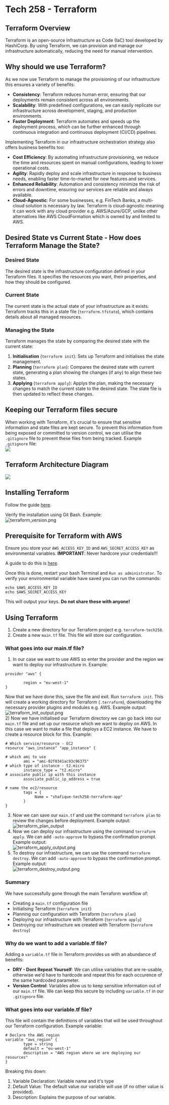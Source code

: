 # Tech 258 - Terraform

## Terraform Overview
Terraform is an open-source Infrastructure as Code (IaC) tool developed by HashiCorp. By using Terraform, we can provision and manage our infrastructure automatically, reducing the need for manual intervention.

## Why should we use Terraform?
As we now use Terraform to manage the provisioning of our infrastructure this ensures a variety of benefits:
- **Consistency**: Terraform reduces human error, ensuring that our deployments remain consistent across all environments.
- **Scalability**: With predefined configurations, we can easily replicate our infrastructure across development, staging, and production environments.
- **Faster Deployment**: Terraform automates and speeds up the deployment process, which can be further enhanced through continuous integration and continuous deployment (CI/CD) pipelines.

Implementing Terraform in our infrastructure orchestration strategy also offers business benefits too:
- **Cost Efficiency**: By automating infrastructure provisioning, we reduce the time and resources spent on manual configurations, leading to lower operational costs.
- **Agility**: Rapidly deploy and scale infrastructure in response to business needs, enabling faster time-to-market for new features and services.
- **Enhanced Reliability**: Automation and consistency minimize the risk of errors and downtime, ensuring our services are reliable and always available.
- **Cloud-Agnostic**: For some businesses, e.g. FinTech Banks, a multi-cloud solution is necessary by law. Terraform is cloud-agnostic meaning it can work with any cloud provider e.g. AWS/Azure/GCP, unlike other alternatives like AWS CloudFormation which is owned by and limited to AWS.

## Desired State vs Current State - How does Terraform Manage the State?

### Desired State
The desired state is the infrastructure configuration defined in your Terraform files. It specifies the resources you want, their properties, and how they should be configured.

### Current State
The current state is the actual state of your infrastructure as it exists. Terraform tracks this in a state file (`terraform.tfstate`), which contains details about all managed resources.

### Managing the State
Terraform manages the state by comparing the desired state with the current state:
1) **Initialisation** (`terraform init`): Sets up Terraform and initialises the state management.
2) **Planning** (`terraform plan`): Compares the desired state with current state, generating a plan showing the changes (if any) to align these two states.
3) **Applying** (`terraform apply`): Applys the plan, making the necessary changes to match the current state to the desired state. The state file is then updated to reflect these changes.

## Keeping our Terraform files secure
When working with Terraform, it's crucial to ensure that sensitive information and state files are kept secure. To prevent this information from being exposed or committed to version control, we can utilise the `.gitignore` file to prevent these files from being tracked. Example `.gitignore` file: <br>
![](images/gitignore_file.png)

## Terraform Architecture Diagram
![](images/terraform_architecture_diagram.png)
## Installing Terraform
Follow the guide [here](https://developer.hashicorp.com/terraform/tutorials/aws-get-started/install-cli).

Verify the installation using Git Bash. Example: <br>
![terraform_version.png](images/terraform_version.png)

## Prerequisite for Terraform with AWS
  Ensure you store your `AWS_ACCESS_KEY_ID` and `AWS_SECRET_ACCESS_KEY` as environmental variables. 
**IMPORTANT**: Never hardcore your credentials!!!

A guide to do this is [here](https://phoenixnap.com/kb/windows-set-environment-variable).

Once this is done, restart your bash Terminal and `Run as administrator`. To verify your environmental variable have saved you can run the commands:
```
echo $AWS_ACCESS_KEY_ID
echo $AWS_SECRET_ACCESS_KEY
```
This will output your keys. **Do not share these with anyone!**

## Using Terraform
1) Create a new directory for our Terraform project e.g. `terraform-tech258`.
2) Create a new `main.tf` file. This file will store our configuration.

### What goes into our main.tf file?
1) In our case we want to use AWS so enter the provider and the region we want to deploy our infrastructure in. Example:
```
provider "aws" {

        region = "eu-west-1"
}
```
Now that we have done this, save the file and exit. Run `terraform init`. This will create a working directory for Terraform (`.terraform`), downloading the necessary provider plugins and modules e.g. AWS. Example output: <br>
![terraform_init_output.png](images/terraform_init_output.png) <br>
2) Now we have initialised our Terraform directory we can go back into our `main.tf` file and set up our resource which we want to deploy on AWS. In this case we want to make a file that deploys a EC2 instance.
We have to create a resource block for this. Example: <br>
```
# Which service/resource - EC2
resource "aws_instance" "app_instance" {

# which ami to use
        ami = "ami-02f0341ac93c96375"
# which type of instance - t2.micro
        instance_type = "t2.micro"
# associate public ip with this instance
        associate_public_ip_address = true

# name the ec2/resource
        tags = {
             Name = "shafique-tech258-terraform-app"
        }
}

```
3) Now we can save our `main.tf` and use the command `terraform plan` to review the changes before deployment. Example output: <br>
![terraform_plan_output](images/terraform_plan_output.png)
4) Now we can deploy our infrastructure using the command `terraform apply`. We can add `-auto-approve` to bypass the confirmation prompt. Example output: <br>
![terraform_apply_output.png](images/terraform_apply_output.png)
5) To destroy our infrastructure, we can use the command `terraform destroy`. We can add `-auto-approve` to bypass the confirmation prompt. Example output: <br>
![terraform_destroy_output.png](images/terraform_destroy_output.png)

### Summary
We have successfully gone through the main Terraform workflow of:
- Creating a `main.tf` configuration file
- Initialising Terraform (`terraform init`)
- Planning our configuration with Terraform (`terraform plan`)
- Deploying our infrastructure with Terraform (`terraform apply`)
- Destroying our infrastructure we created with Terraform (`terraform destroy`)

### Why do we want to add a variable.tf file?
Adding a `variable.tf` file in Terraform provides us with an abundance of benefits:
- **DRY - Dont Repeat Yourself**: We can utilise variables that are re-usable, otherwise we'd have to hardcode and repeat this for each occurence of the same hardcoded parameter.
- **Version Control**: Variables allow us to keep sensitive information out of our `main.tf` file. We can keep this secure by including `variable.tf` in our `.gitignore` file.

### What goes into our variable.tf file?
This file will contain the definitions of variables that will be used throughout our Terraform configuration. Example variable: <br>
```
# Declare the AWS region
variable "aws_region" {
        type = string
        default = "eu-west-1"
        description = "AWS region where we are deploying our resources"
}
```

Breaking this down:
1) Variable Declaration: Variable name and it's type
2) Default Value: The default value our variable will use (if no other value is provided).
3) Description: Explains the purpose of our variable.
